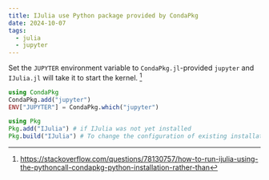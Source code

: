 ```yaml
---
title: IJulia use Python package provided by CondaPkg
date: 2024-10-07
tags:
  - julia
  - jupyter
---
```


Set the `JUPYTER` environment variable to `CondaPkg.jl`-provided `jupyter` and `IJulia.jl` will take it to start the kernel. [^1]

```julia
using CondaPkg
CondaPkg.add("jupyter")
ENV["JUPYTER"] = CondaPkg.which("jupyter")

using Pkg
Pkg.add("IJulia") # if IJulia was not yet installed
Pkg.build("IJulia") # To change the configuration of existing installation
```

[^1]: https://stackoverflow.com/questions/78130757/how-to-run-ijulia-using-the-pythoncall-condapkg-python-installation-rather-than
